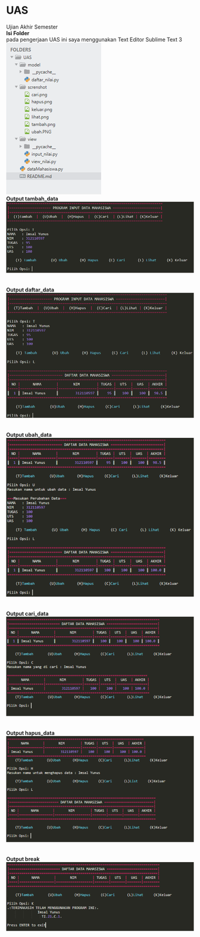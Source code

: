 # UAS
Ujian Akhir Semester<br />
<b>Isi Folder</b> <br /> pada pengerjaan UAS ini saya menggunakan Text Editor Sublime Text 3<br />
![](screnshot/file.PNG)
<br />
<b>Output tambah_data</b>
![](screnshot/tambah1.png)
<br><br>
<br /><b>Output daftar_data</b><br />
![](screnshot/lihat1.PNG)
<br><br>
<br /><b>Output ubah_data</b><br />
![](screnshot/ubah1.PNG)
<br><br>
<br /><b>Output cari_data</b><br />
![](screnshot/cari1.PNG)
<br><br>
<br /><b>Output hapus_data</b><br />
![](screnshot/hapus1.PNG)
<br><br>
<br /><b>Output break</b><br />
![](screnshot/keluar1.PNG)
<br><br>
